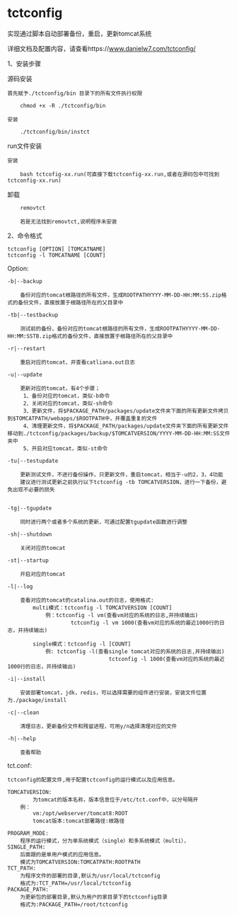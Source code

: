 # tctconfig

实现通过脚本自动部署备份，重启，更新tomcat系统

详细文档及配置内容，请查看https://www.danielw7.com/tctconfig/

1、安装步骤

 源码安装

	首先赋予./tctconfig/bin 目录下的所有文件执行权限

		chmod +x -R ./tctconfig/bin

	安装

		./tctconfig/bin/instct

 run文件安装

	安装

		bash tctcofig-xx.run(可直接下载tctconfig-xx.run,或者在源码包中可找到tctconfig-xx.run)

卸载

 		removtct

		若是无法找到removtct,说明程序未安装
 
2、命令格式

	tctconfig [OPTION] [TOMCATNAME]
	tctconfig -l TOMCATNAME [COUNT]

Option:

	-b|--backup
        
		备份对应的tomcat根路径的所有文件，生成ROOTPATHYYYY-MM-DD-HH:MM:SS.zip格式的备份文件，直接放置于根路径所在的父目录中

	-tb|--testbackup
    
		测试前的备份，备份对应的tomcat根路径的所有文件，生成ROOTPATHYYYY-MM-DD-HH:MM:SSTB.zip格式的备份文件，直接放置于根路径所在的父目录中
    
	-r|--restart
    
		重启对应的tomcat，并查看catliana.out日志

	-u|--update

		更新对应的tomcat，有4个步骤；
		 1、备份对应的tomcat，类似-b命令
		 2、关闭对应的tomcat，类似-sh命令
		 3、更新文件，将$PACKAGE_PATH/packages/update文件夹下面的所有更新文件拷贝到$TOMCATPATH/webapps/$ROOTPATH中，并覆盖重复的文件
		 4、清理更新文件，将$PACKAGE_PATH/packages/update文件夹下面的所有更新文件移动到./tctconfig/packages/backup/$TOMCATVERSION/YYYY-MM-DD-HH:MM:SS文件夹中
		 5、开启对应tomcat，类似-st命令

	-tu|--testupdate
    
		更新测试文件，不进行备份操作，只更新文件，重启tomcat，相当于-u的2，3，4功能
		建议进行测试更新之前执行以下tctconfig -tb TOMCATVERSION，进行一下备份，避免出现不必要的损失

	
	-tg|--tgupdate

		同时进行两个或者多个系统的更新，可通过配置tgupdate函数进行调整

	-sh|--shutdown

		关闭对应的tomcat
    
	-st|--startup
    
		开启对应的tomcat

	-l|--log
    
		查看对应的tomcat的catalina.out的日志，使用格式:
			multi模式：tctconfig -l TOMCATVERSION [COUNT]
				例：tctconfig -l vm(查看vm对应的系统的日志,并持续输出)
		    		    tctconfig -l vm 1000(查看vm对应的系统的最近1000行的日志，并持续输出)	
			
			single模式：tctconfig -l [COUNT]
				例: tctconfig -l(查看single tomcat对应的系统的日志,并持续输出)
                                    tctconfig -l 1000(查看vm对应的系统的最近1000行的日志，并持续输出)

 	-i|--install

		安装部署tomcat，jdk，redis，可以选择需要的组件进行安装，安装文件位置为./package/install
    
	-c|--clean
    
		清理日志，更新备份文件和残留进程，可用y/n选择清理对应的文件

	-h|--help 
    
		查看帮助

tct.conf:
	
	tctconfig的配置文件,用于配置tctconfig的运行模式以及应用信息。
	
	TOMCATVERSION:
        	为tomcat的版本名称，版本信息位于/etc/tct.conf中，以分号隔开
        例：
        	vm:/opt/webserver/tomcat8:ROOT
        	tomcat版本:tomcat部署路径:根路径

	PROGRAM_MODE:
		程序的运行模式，分为单系统模式（single）和多系统模式（multi），
	SINGLE_PATH:
		后面跟的是单用户模式的应用信息。
		模式为TOMCATVERSION:TOMCATPATH:ROOTPATH
	TCT_PATH:
		为程序文件的部署的目录,默认为/usr/local/tctconfig
		格式为:TCT_PATH=/usr/local/tctconfig
	PACKAGE_PATH:
		为更新包的部署目录,默认为用户的家目录下的tctconfig目录
		格式为:PACKAGE_PATH=/root/tctconfig

